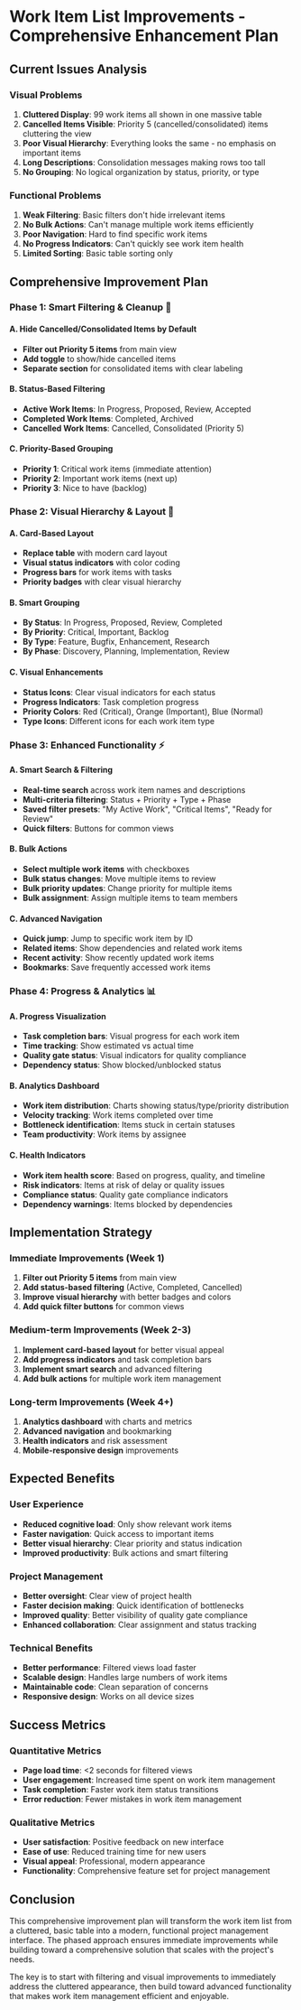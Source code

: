 # Work Item List Improvements - Comprehensive Enhancement Plan

## Current Issues Analysis

### **Visual Problems**
1. **Cluttered Display**: 99 work items all shown in one massive table
2. **Cancelled Items Visible**: Priority 5 (cancelled/consolidated) items cluttering the view
3. **Poor Visual Hierarchy**: Everything looks the same - no emphasis on important items
4. **Long Descriptions**: Consolidation messages making rows too tall
5. **No Grouping**: No logical organization by status, priority, or type

### **Functional Problems**
1. **Weak Filtering**: Basic filters don't hide irrelevant items
2. **No Bulk Actions**: Can't manage multiple work items efficiently
3. **Poor Navigation**: Hard to find specific work items
4. **No Progress Indicators**: Can't quickly see work item health
5. **Limited Sorting**: Basic table sorting only

## Comprehensive Improvement Plan

### **Phase 1: Smart Filtering & Cleanup** 🎯

#### **A. Hide Cancelled/Consolidated Items by Default**
- **Filter out Priority 5 items** from main view
- **Add toggle** to show/hide cancelled items
- **Separate section** for consolidated items with clear labeling

#### **B. Status-Based Filtering**
- **Active Work Items**: In Progress, Proposed, Review, Accepted
- **Completed Work Items**: Completed, Archived
- **Cancelled Work Items**: Cancelled, Consolidated (Priority 5)

#### **C. Priority-Based Grouping**
- **Priority 1**: Critical work items (immediate attention)
- **Priority 2**: Important work items (next up)
- **Priority 3**: Nice to have (backlog)

### **Phase 2: Visual Hierarchy & Layout** 🎨

#### **A. Card-Based Layout**
- **Replace table** with modern card layout
- **Visual status indicators** with color coding
- **Progress bars** for work items with tasks
- **Priority badges** with clear visual hierarchy

#### **B. Smart Grouping**
- **By Status**: In Progress, Proposed, Review, Completed
- **By Priority**: Critical, Important, Backlog
- **By Type**: Feature, Bugfix, Enhancement, Research
- **By Phase**: Discovery, Planning, Implementation, Review

#### **C. Visual Enhancements**
- **Status Icons**: Clear visual indicators for each status
- **Progress Indicators**: Task completion progress
- **Priority Colors**: Red (Critical), Orange (Important), Blue (Normal)
- **Type Icons**: Different icons for each work item type

### **Phase 3: Enhanced Functionality** ⚡

#### **A. Smart Search & Filtering**
- **Real-time search** across work item names and descriptions
- **Multi-criteria filtering**: Status + Priority + Type + Phase
- **Saved filter presets**: "My Active Work", "Critical Items", "Ready for Review"
- **Quick filters**: Buttons for common views

#### **B. Bulk Actions**
- **Select multiple work items** with checkboxes
- **Bulk status changes**: Move multiple items to review
- **Bulk priority updates**: Change priority for multiple items
- **Bulk assignment**: Assign multiple items to team members

#### **C. Advanced Navigation**
- **Quick jump**: Jump to specific work item by ID
- **Related items**: Show dependencies and related work items
- **Recent activity**: Show recently updated work items
- **Bookmarks**: Save frequently accessed work items

### **Phase 4: Progress & Analytics** 📊

#### **A. Progress Visualization**
- **Task completion bars**: Visual progress for each work item
- **Time tracking**: Show estimated vs actual time
- **Quality gate status**: Visual indicators for quality compliance
- **Dependency status**: Show blocked/unblocked status

#### **B. Analytics Dashboard**
- **Work item distribution**: Charts showing status/type/priority distribution
- **Velocity tracking**: Work items completed over time
- **Bottleneck identification**: Items stuck in certain statuses
- **Team productivity**: Work items by assignee

#### **C. Health Indicators**
- **Work item health score**: Based on progress, quality, and timeline
- **Risk indicators**: Items at risk of delay or quality issues
- **Compliance status**: Quality gate compliance indicators
- **Dependency warnings**: Items blocked by dependencies

## Implementation Strategy

### **Immediate Improvements (Week 1)**
1. **Filter out Priority 5 items** from main view
2. **Add status-based filtering** (Active, Completed, Cancelled)
3. **Improve visual hierarchy** with better badges and colors
4. **Add quick filter buttons** for common views

### **Medium-term Improvements (Week 2-3)**
1. **Implement card-based layout** for better visual appeal
2. **Add progress indicators** and task completion bars
3. **Implement smart search** and advanced filtering
4. **Add bulk actions** for multiple work item management

### **Long-term Improvements (Week 4+)**
1. **Analytics dashboard** with charts and metrics
2. **Advanced navigation** and bookmarking
3. **Health indicators** and risk assessment
4. **Mobile-responsive design** improvements

## Expected Benefits

### **User Experience**
- **Reduced cognitive load**: Only show relevant work items
- **Faster navigation**: Quick access to important items
- **Better visual hierarchy**: Clear priority and status indication
- **Improved productivity**: Bulk actions and smart filtering

### **Project Management**
- **Better oversight**: Clear view of project health
- **Faster decision making**: Quick identification of bottlenecks
- **Improved quality**: Better visibility of quality gate compliance
- **Enhanced collaboration**: Clear assignment and status tracking

### **Technical Benefits**
- **Better performance**: Filtered views load faster
- **Scalable design**: Handles large numbers of work items
- **Maintainable code**: Clean separation of concerns
- **Responsive design**: Works on all device sizes

## Success Metrics

### **Quantitative Metrics**
- **Page load time**: <2 seconds for filtered views
- **User engagement**: Increased time spent on work item management
- **Task completion**: Faster work item status transitions
- **Error reduction**: Fewer mistakes in work item management

### **Qualitative Metrics**
- **User satisfaction**: Positive feedback on new interface
- **Ease of use**: Reduced training time for new users
- **Visual appeal**: Professional, modern appearance
- **Functionality**: Comprehensive feature set for project management

## Conclusion

This comprehensive improvement plan will transform the work item list from a cluttered, basic table into a modern, functional project management interface. The phased approach ensures immediate improvements while building toward a comprehensive solution that scales with the project's needs.

The key is to start with filtering and visual improvements to immediately address the cluttered appearance, then build toward advanced functionality that makes work item management efficient and enjoyable.
